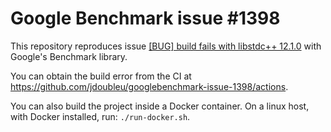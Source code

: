 # Google Benchmark issue #1398
This repository reproduces issue [[BUG] build fails with libstdc++ 12.1.0](https://github.com/google/benchmark/issues/1398) with Google's Benchmark library.

You can obtain the build error from the CI at https://github.com/jdoubleu/googlebenchmark-issue-1398/actions.

You can also build the project inside a Docker container. On a linux host, with Docker installed, run: `./run-docker.sh`.